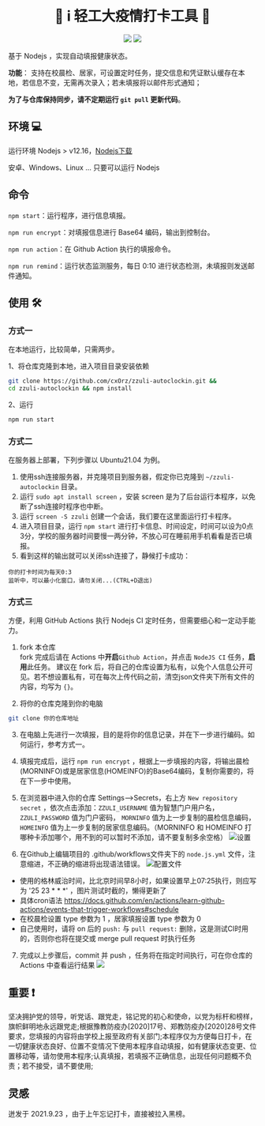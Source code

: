 <h1 align="center">🎉 i 轻工大疫情打卡工具 🎉</h1>
<p align="center">
  <img src="https://img.shields.io/badge/nodejs->=v12.16-brightgreen.svg" />
  <img src="https://github.com/cxOrz/zzuli-autoclockin/actions/workflows/node.js.yml/badge.svg" />
</p>

基于 Nodejs ，实现自动填报健康状态。

**功能**： 支持在校晨检、居家，可设置定时任务，提交信息和凭证默认缓存在本地，若信息不变，无需再次录入；若未填报将以邮件形式通知；

**为了与仓库保持同步，请不定期运行 `git pull` 更新代码**。


## 环境 💻

运行环境 Nodejs > v12.16，[Nodejs下载](https://nodejs.org/en/)

安卓、Windows、Linux ... 只要可以运行 Nodejs

## 命令
`npm start`：运行程序，进行信息填报。

`npm run encrypt`：对填报信息进行 Base64 编码，输出到控制台。

`npm run action`：在 Github Action 执行的填报命令。

`npm run remind`：运行状态监测服务，每日 0:10 进行状态检测，未填报则发送邮件通知。

## 使用 🛠

### 方式一

在本地运行，比较简单，只需两步。

1、将仓库克隆到本地，进入项目目录安装依赖

```bash
git clone https://github.com/cxOrz/zzuli-autoclockin.git && 
cd zzuli-autoclockin && npm install
```

2、运行

```bash
npm run start
```

### 方式二

在服务器上部署，下列步骤以 Ubuntu21.04 为例。

1. 使用ssh连接服务器，并克隆项目到服务器，假定你已克隆到 `~/zzuli-autoclockin` 目录。
2. 运行 `sudo apt install screen` ，安装 screen 是为了后台运行本程序，以免断了ssh连接时程序也中断。
3. 运行 `screen -S zzuli` 创建一个会话，我们要在这里面运行打卡程序。
4. 进入项目目录，运行 `npm start` 进行打卡信息、时间设定，时间可以设为0点3分，学校的服务器时间要慢一两分钟，不放心可在睡前用手机看看是否已填报。
5. 看到这样的输出就可以关闭ssh连接了，静候打卡成功：
```
你的打卡时间为每天0:3
监听中，可以最小化窗口，请勿关闭...(CTRL+D退出)
```

### 方式三

方便，利用 GitHub Actions 执行 Nodejs CI 定时任务，但需要细心和一定动手能力。

1. fork 本仓库  
fork 完成后请在 Actions 中**开启**`Github Action`，并点击 `NodeJS CI` 任务，**启用**此任务。
建议在 fork 后，将自己的仓库设置为私有，以免个人信息公开可见。若不想设置私有，可在每次上传代码之前，清空json文件夹下所有文件的内容，均写为 `{}`。

2. 将你的仓库克隆到你的电脑

```bash
git clone 你的仓库地址
```

3. 在电脑上先进行一次填报，目的是将你的信息记录，并在下一步进行编码。如何运行，参考方式一。

4. 填报完成后，运行 `npm run encrypt` ，根据上一步填报的内容，将输出晨检(MORNINFO)或是居家信息(HOMEINFO)的Base64编码，复制你需要的，将在下一步中使用。

5. 在浏览器中进入你的仓库 Settings-->Secrets，右上方 `New repository secret` ，依次点击添加：`ZZULI_USERNAME` 值为智慧门户用户名， `ZZULI_PASSWORD` 值为门户密码， `MORNINFO` 值为上一步复制的晨检信息编码， `HOMEINFO` 值为上一步复制的居家信息编码。（MORNINFO 和 HOMEINFO 打哪种卡添加哪个，用不到的可以暂时不添加，请不要复制多余空格）
![设置](./docs/secrets.png)

6. 在Github上编辑项目的 .github/workflows文件夹下的 `node.js.yml` 文件，注意缩进，不正确的缩进将出现语法错误。
![配置文件](./docs/yml-config.png)

- 使用的格林威治时间，比北京时间早8小时，如果设置早上07:25执行，则应写为 '25 23 * * *' ，图片测试时截的，懒得更新了
- 具体cron语法 https://docs.github.com/en/actions/learn-github-actions/events-that-trigger-workflows#schedule
- 在校晨检设置 type 参数为 1 ，居家填报设置 type 参数为 0
- 自己使用时，请将 on 后的 `push:` 与 `pull request:` 删除，这是测试CI时用的，否则你也将在提交或 merge pull request 时执行任务

7. 完成以上步骤后，commit 并 push ，任务将在指定时间执行，可在你仓库的 Actions 中查看运行结果
![](./docs/actions.png)

## 重要 ❗

坚决拥护党的领导，听党话、跟党走，铭记党的初心和使命，以党为标杆和榜样，旗帜鲜明地永远跟党走;根据豫教防疫办[2020]17号、郑教防疫办[2020]28号文件要求，您填报的内容将由学校上报至政府有关部门;本程序仅为方便每日打卡，在一切健康状态良好、位置不变情况下使用本程序自动填报，如有健康状态变更、位置移动等，请勿使用本程序;认真填报，若填报不正确信息，出现任何问题概不负责；若不接受，请不要使用;

## 灵感

迸发于 2021.9.23 ，由于上午忘记打卡，直接被拉入黑榜。
